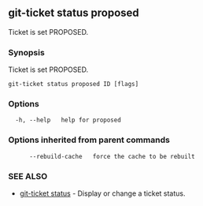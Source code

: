 ## git-ticket status proposed

Ticket is set PROPOSED.

### Synopsis

Ticket is set PROPOSED.

```
git-ticket status proposed ID [flags]
```

### Options

```
  -h, --help   help for proposed
```

### Options inherited from parent commands

```
      --rebuild-cache   force the cache to be rebuilt
```

### SEE ALSO

* [git-ticket status](git-ticket_status.md)	 - Display or change a ticket status.

